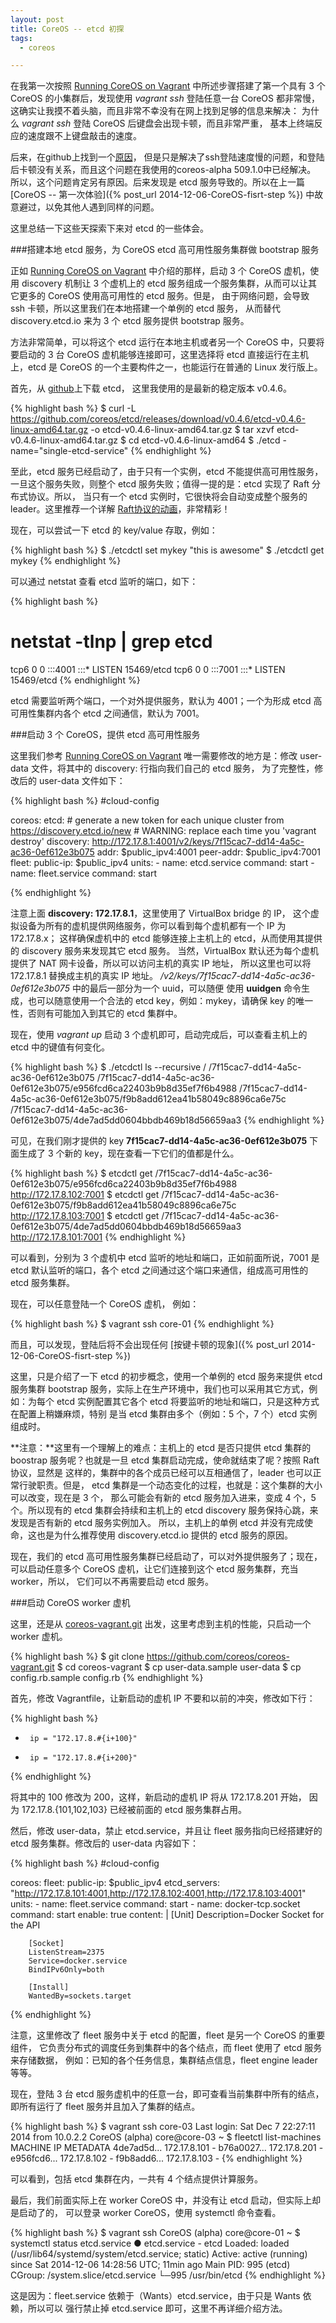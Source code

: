 ```yaml
---
layout: post
title: CoreOS -- etcd 初探
tags:
  - coreos

---
```


在我第一次按照 [Running CoreOS on Vagrant](https://coreos.com/docs/running-coreos/platforms/vagrant/)
中所述步骤搭建了第一个具有 3 个 CoreOS 的小集群后，发现使用 *vagrant ssh*
登陆任意一台 CoreOS 都非常慢，这确实让我摸不着头脑，而且非常不幸没有在网上找到足够的信息来解决：
为什么 *vagrant ssh* 登陆 CoreOS 后键盘会出现卡顿，而且非常严重，
基本上终端反应的速度跟不上键盘敲击的速度。

后来，在github上找到一个[原因](https://github.com/coreos/bugs/issues/79)，
但是只是解决了ssh登陆速度慢的问题，和登陆后卡顿没有关系，而且这个问题在我使用的coreos-alpha 509.1.0中已经解决。
所以，这个问题肯定另有原因。后来发现是 etcd 服务导致的。所以在上一篇
[CoreOS -- 第一次体验]({% post_url 2014-12-06-CoreOS-fisrt-step %})
中故意避过，以免其他人遇到同样的问题。

这里总结一下这些天探索下来对 etcd 的一些体会。

###搭建本地 etcd 服务，为 CoreOS etcd 高可用性服务集群做 bootstrap 服务

正如 [Running CoreOS on Vagrant](https://coreos.com/docs/running-coreos/platforms/vagrant/)
中介绍的那样，启动 3 个 CoreOS 虚机，使用 discovery 机制让 3 个虚机上的 etcd
服务组成一个服务集群，从而可以让其它更多的 CoreOS 使用高可用性的 etcd 服务。但是，
由于网络问题，会导致 ssh 卡顿，所以这里我们在本地搭建一个单例的 etcd 服务，
从而替代 discovery.etcd.io 来为 3 个 etcd 服务提供 bootstrap 服务。

方法非常简单，可以将这个 etcd 运行在本地主机或者另一个 CoreOS 中，只要将要启动的 3
台 CoreOS 虚机能够连接即可，这里选择将 etcd 直接运行在主机上，etcd 是 CoreOS
的一个主要构件之一，也能运行在普通的 Linux 发行版上。

首先，从 [github](https://github.com/coreos/etcd/releases)上下载 etcd，
这里我使用的是最新的稳定版本 v0.4.6。

{% highlight bash %}
$ curl -L https://github.com/coreos/etcd/releases/download/v0.4.6/etcd-v0.4.6-linux-amd64.tar.gz -o etcd-v0.4.6-linux-amd64.tar.gz
$ tar xzvf etcd-v0.4.6-linux-amd64.tar.gz
$ cd etcd-v0.4.6-linux-amd64
$ ./etcd -name="single-etcd-service"
{% endhighlight %}

至此，etcd 服务已经启动了，由于只有一个实例，etcd 不能提供高可用性服务，
一旦这个服务失败，则整个 etcd 服务失败；值得一提的是：etcd 实现了 Raft 分布式协议。所以，
当只有一个 etcd 实例时，它很快将会自动变成整个服务的 leader。这里推荐一个详解
[Raft协议的动画](http://thesecretlivesofdata.com/raft/)，非常精彩！

现在，可以尝试一下 etcd 的 key/value 存取，例如：

{% highlight bash %}
$ ./etcdctl set mykey "this is awesome"
$ ./etcdctl get mykey
{% endhighlight %}

可以通过 netstat 查看 etcd 监听的端口，如下：

{% highlight bash %}
# netstat -tlnp | grep etcd
tcp6       0      0 :::4001                 :::*                    LISTEN 15469/etcd
tcp6       0      0 :::7001                 :::*                    LISTEN 15469/etcd
{% endhighlight %}

etcd 需要监听两个端口，一个对外提供服务，默认为 4001；一个为形成 etcd 高可用性集群内各个
etcd 之间通信，默认为 7001。

###启动 3 个 CoreOS，提供 etcd 高可用性服务

这里我们参考
[Running CoreOS on Vagrant](https://coreos.com/docs/running-coreos/platforms/vagrant/)
唯一需要修改的地方是：修改 user-data 文件，将其中的 discovery: 行指向我们自己的 etcd 服务，
为了完整性，修改后的 user-data 文件如下：

{% highlight bash %}
#cloud-config

coreos:
  etcd:
      # generate a new token for each unique cluster from https://discovery.etcd.io/new
      # WARNING: replace each time you 'vagrant destroy'
      discovery: http://172.17.8.1:4001/v2/keys/7f15cac7-dd14-4a5c-ac36-0ef612e3b075
      addr: $public_ipv4:4001
      peer-addr: $public_ipv4:7001
  fleet:
      public-ip: $public_ipv4
  units:
    - name: etcd.service
      command: start
    - name: fleet.service
      command: start

{% endhighlight %}

注意上面 **discovery: 172.17.8.1**，这里使用了 VirtualBox bridge 的 IP，
这个虚拟设备为所有的虚机提供网络服务，你可以看到每个虚机都有一个 IP 为 172.17.8.x；
这样确保虚机中的 etcd 能够连接上主机上的 etcd，从而使用其提供的 discovery 服务来发现其它 etcd 服务。
当然，VirtualBox 默认还为每个虚机提供了 NAT 网卡设备，所以可以访问主机的真实 IP 地址，
所以这里也可以将 172.17.8.1 替换成主机的真实 IP 地址。
*/v2/keys/7f15cac7-dd14-4a5c-ac36-0ef612e3b075* 中的最后一部分为一个 uuid，可以随便
使用 **uuidgen** 命令生成，也可以随意使用一个合法的 etcd key，例如：mykey，请确保
key 的唯一性，否则有可能加入到其它的 etcd 集群中。

现在，使用 *vagrant up* 启动 3 个虚机即可，启动完成后，可以查看主机上的 etcd 中的键值有何变化。

{% highlight bash %}
$ ./etcdctl ls --recursive /
/7f15cac7-dd14-4a5c-ac36-0ef612e3b075
/7f15cac7-dd14-4a5c-ac36-0ef612e3b075/e956fcd6ca22403b9b8d35ef7f6b4988
/7f15cac7-dd14-4a5c-ac36-0ef612e3b075/f9b8add612ea41b58049c8896ca6e75c
/7f15cac7-dd14-4a5c-ac36-0ef612e3b075/4de7ad5dd0604bbdb469b18d56659aa3
{% endhighlight %}

可见，在我们刚才提供的 key **7f15cac7-dd14-4a5c-ac36-0ef612e3b075** 下面生成了
3 个新的 key，现在查看一下它们的值都是什么。

{% highlight bash %}
$ etcdctl get /7f15cac7-dd14-4a5c-ac36-0ef612e3b075/e956fcd6ca22403b9b8d35ef7f6b4988
http://172.17.8.102:7001
$ etcdctl get /7f15cac7-dd14-4a5c-ac36-0ef612e3b075/f9b8add612ea41b58049c8896ca6e75c
http://172.17.8.103:7001
$ etcdctl get /7f15cac7-dd14-4a5c-ac36-0ef612e3b075/4de7ad5dd0604bbdb469b18d56659aa3
http://172.17.8.101:7001
{% endhighlight %}

可以看到，分别为 3 个虚机中 etcd 监听的地址和端口，正如前面所说，7001 是 etcd
默认监听的端口，各个 etcd 之间通过这个端口来通信，组成高可用性的 etcd 服务集群。

现在，可以任意登陆一个 CoreOS 虚机，
例如：

{% highlight bash %}
$ vagrant ssh core-01
{% endhighlight %}

而且，可以发现，登陆后将不会出现任何
[按键卡顿的现象]({% post_url 2014-12-06-CoreOS-fisrt-step %})

这里，只是介绍了一下 etcd 的初步概念，使用一个单例的 etcd 服务来提供 etcd 服务集群
bootstrap 服务，实际上在生产环境中，我们也可以采用其它方式，例如：为每个 etcd
实例配置其它各个 etcd 将要监听的地址和端口，只是这种方式在配置上稍嫌麻烦，特别
是当 etcd 集群由多个（例如：5 个，7 个）etcd 实例组成时。

**注意：**这里有一个理解上的难点：主机上的 etcd 是否只提供 etcd 集群的 boostrap
服务呢？也就是一旦 etcd 集群启动完成，使命就结束了呢？按照 Raft 协议，显然是
这样的，集群中的各个成员已经可以互相通信了，leader 也可以正常行驶职责。但是，
etcd 集群是一个动态变化的过程，也就是：这个集群的大小可以改变，现在是 3 个，
那么可能会有新的 etcd 服务加入进来，变成 4 个，5 个。所以现有的 etcd
集群会持续和主机上的 etcd discovery 服务保持心跳，来发现是否有新的 etcd 服务实例加入。
所以，主机上的单例 etcd 并没有完成使命，这也是为什么推荐使用 discovery.etcd.io 提供的
etcd 服务的原因。

现在，我们的 etcd 高可用性服务集群已经启动了，可以对外提供服务了；现在，
可以启动任意多个 CoreOS 虚机，让它们连接到这个 etcd 服务集群，充当 worker，所以，
它们可以不再需要启动 etcd 服务。

###启动 CoreOS worker 虚机

这里，还是从 [coreos-vagrant.git](https://github.com/coreos/coreos-vagrant)
出发，这里考虑到主机的性能，只启动一个 worker 虚机。

{% highlight bash %}
$ git clone https://github.com/coreos/coreos-vagrant.git
$ cd coreos-vagrant
$ cp user-data.sample user-data
$ cp config.rb.sample config.rb
{% endhighlight %}

首先，修改 Vagrantfile，让新启动的虚机 IP 不要和以前的冲突，修改如下行：

{% highlight bash %}
-      ip = "172.17.8.#{i+100}"
+      ip = "172.17.8.#{i+200}"

{% endhighlight %}

将其中的 100 修改为 200，这样，新启动的虚机 IP 将从 172.17.8.201 开始，
因为 172.17.8.{101,102,103} 已经被前面的 etcd 服务集群占用。

然后，修改 user-data，禁止 etcd.service，并且让 fleet 服务指向已经搭建好的 etcd
服务集群。修改后的 user-data 内容如下：

{% highlight bash %}
#cloud-config

coreos:
  fleet:
    public-ip: $public_ipv4
    etcd_servers: "http://172.17.8.101:4001,http://172.17.8.102:4001,http://172.17.8.103:4001"
  units:
    - name: fleet.service
      command: start
    - name: docker-tcp.socket
      command: start
      enable: true
      content: |
        [Unit]
        Description=Docker Socket for the API

        [Socket]
        ListenStream=2375
        Service=docker.service
        BindIPv6Only=both

        [Install]
        WantedBy=sockets.target

{% endhighlight %}

注意，这里修改了 fleet 服务中关于 etcd 的配置，fleet 是另一个 CoreOS 的重要组件，
它负责分布式的调度任务到集群中的各个结点，而 fleet 使用了 etcd 服务来存储数据，
例如：已知的各个任务信息，集群结点信息，fleet engine leader 等等。

现在，登陆 3 台 etcd 服务虚机中的任意一台，即可查看当前集群中所有的结点，即所有运行了
fleet 服务并且加入了集群的结点。

{% highlight bash %}
$ vagrant ssh core-03
Last login: Sat Dec  7 22:27:11 2014 from 10.0.2.2
CoreOS (alpha)
core@core-03 ~ $ fleetctl list-machines
MACHINE         IP              METADATA
4de7ad5d...     172.17.8.101    -
b76a0027...     172.17.8.201    -
e956fcd6...     172.17.8.102    -
f9b8add6...     172.17.8.103    -
{% endhighlight %}

可以看到，包括 etcd 集群在内，一共有 4 个结点提供计算服务。

最后，我们前面实际上在 worker CoreOS 中，并没有让 etcd 启动，但实际上却是启动了的，
可以登录 worker CoreOS，使用 systemctl 命令查看。

{% highlight bash %}
$ vagrant ssh
CoreOS (alpha)
core@core-01 ~ $ systemctl status etcd.service
● etcd.service - etcd
   Loaded: loaded (/usr/lib64/systemd/system/etcd.service; static)
   Active: active (running) since Sat 2014-12-06 14:28:56 UTC; 11min ago
 Main PID: 995 (etcd)
   CGroup: /system.slice/etcd.service
           └─995 /usr/bin/etcd
{% endhighlight %}

这是因为：fleet.service 依赖于（Wants）etcd.service，由于只是 Wants 依赖，所以可以
强行禁止掉 etcd.service 即可，这里不再详细介绍方法。

